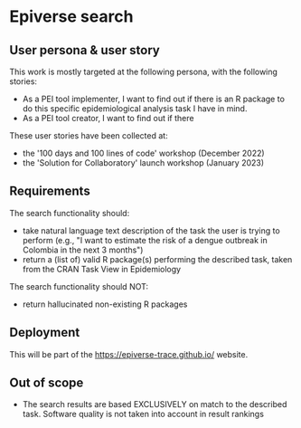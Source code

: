 # Epiverse search

## User persona & user story

This work is mostly targeted at the following persona, with the following stories:

- As a PEI tool implementer, I want to find out if there is an R package to do this specific epidemiological analysis task I have in mind.
- As a PEI tool creator, I want to find out if there

These user stories have been collected at:

- the '100 days and 100 lines of code' workshop (December 2022)
- the 'Solution for Collaboratory' launch workshop (January 2023)

## Requirements

The search functionality should:

- take natural language text description of the task the user is trying to perform (e.g., "I want to estimate the risk of a dengue outbreak in Colombia in the next 3 months")
- return a (list of) valid R package(s) performing the described task, taken from the CRAN Task View in Epidemiology 

The search functionality should NOT:

- return hallucinated non-existing R packages

## Deployment

This will be part of the https://epiverse-trace.github.io/ website.

## Out of scope

- The search results are based EXCLUSIVELY on match to the described task. Software quality is not taken into account in result rankings

